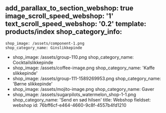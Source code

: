 add_parallax_to_section_webshop: true
image_scroll_speed_webshop: '1'
text_scroll_speed_webshop: '0.2'
template: products/index
shop_category_info:
  -
    shop_image: /assets/component-1.png
    shop_category_name: Ginslikkepinde
  -
    shop_image: /assets/group-110.png
    shop_category_name: Cocktailslikkepinde
  -
    shop_image: /assets/coffee-image.png
    shop_category_name: 'Kaffe slikkepinde'
  -
    shop_image: /assets/group-111-1589269953.png
    shop_category_name: 'Børne slikkepinde'
  -
    shop_image: /assets/mojito-image.png
    shop_category_name: Gaver
  -
    shop_image: /assets/sugarpilots_watermelon_shop-1-1.png
    shop_category_name: 'Send en sød hilsen'
title: Webshop
fieldset: webshop
id: 76bff6cf-e464-4660-9c8f-4557b4fd1210
